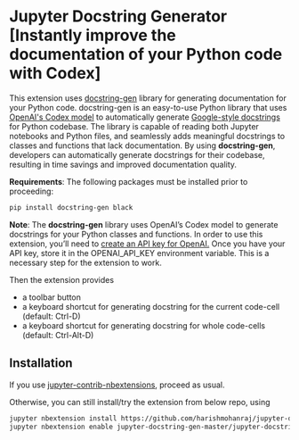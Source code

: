 # Jupyter Docstring Generator [Instantly improve the documentation of your Python code with Codex]

This extension uses <a href = "https://docstring-gen.airt.ai/" target="_blank">docstring-gen</a> library for generating documentation for your Python code. docstring-gen is an easy-to-use Python library that uses <a href = "https://beta.openai.com/docs/models/codex\" target="_blank">OpenAI's Codex model</a> to automatically generate <a href="https://google.github.io/styleguide/pyguide.html\" target = "_blank">Google-style docstrings</a> for Python codebase. The library is capable of reading both Jupyter notebooks and Python files, and seamlessly adds meaningful docstrings to classes and functions that lack documentation. By using **docstring-gen**, developers can automatically generate docstrings for their codebase, resulting in time savings and improved documentation quality.

**Requirements**: The following packages must be installed prior to proceeding:

```bash
pip install docstring-gen black
```

**Note**: The **docstring-gen** library uses OpenAI’s Codex model to generate docstrings for your Python classes and functions. In order to use this extension, you’ll need to <a href="https://beta.openai.com/account/api-keys" target = "_blank">create an API key for OpenAI.</a> Once you have your API key, store it in the OPENAI_API_KEY environment variable. This is a necessary step for the extension to work.

Then the extension provides

- a toolbar button
- a keyboard shortcut for generating docstring for the current code-cell (default: Ctrl-D)
- a keyboard shortcut for generating docstring for whole code-cells (default: Ctrl-Alt-D)


## Installation

If you use [jupyter-contrib-nbextensions](https://github.com/ipython-contrib/jupyter_contrib_nbextensions), proceed as usual. 

Otherwise, you can still install/try the extension from below repo, using

```bash
jupyter nbextension install https://github.com/harishmohanraj/jupyter-docstring-gen/archive/master.zip --user
jupyter nbextension enable jupyter-docstring-gen-master/jupyter-docstring-gen
```
